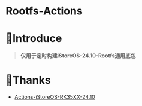 # Rootfs-Actions

# 🤔Introduce
> **仅用于定时构建iStoreOS-24.10-Rootfs通用底包**

# 🙏Thanks
- [Actions-iStoreOS-RK35XX-24.10](https://github.com/xiaomeng9597/Actions-iStoreOS-RK35XX-24.10)
